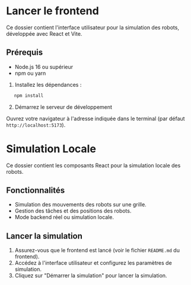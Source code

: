 # Lancer le frontend

Ce dossier contient l'interface utilisateur pour la simulation des robots, développée avec React et Vite.

## Prérequis

- Node.js 16 ou supérieur
- npm ou yarn

1. Installez les dépendances :

```bash
   npm install
```

2. Démarrez le serveur de développement

Ouvrez votre navigateur à l'adresse indiquée dans le terminal (par défaut ``http://localhost:5173``).

# Simulation Locale

Ce dossier contient les composants React pour la simulation locale des robots.

## Fonctionnalités

- Simulation des mouvements des robots sur une grille.
- Gestion des tâches et des positions des robots.
- Mode backend réel ou simulation locale.

## Lancer la simulation

1. Assurez-vous que le frontend est lancé (voir le fichier `README.md` du frontend).
2. Accédez à l'interface utilisateur et configurez les paramètres de simulation.
3. Cliquez sur "Démarrer la simulation" pour lancer la simulation.
